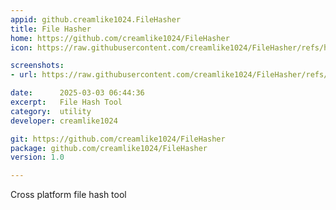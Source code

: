 ```yaml
---
appid: github.creamlike1024.FileHasher
title: File Hasher
home: https://github.com/creamlike1024/FileHasher
icon: https://raw.githubusercontent.com/creamlike1024/FileHasher/refs/heads/main/Icon.png

screenshots:
- url: https://raw.githubusercontent.com/creamlike1024/FileHasher/refs/heads/main/screenshot.png

date:      2025-03-03 06:44:36
excerpt:   File Hash Tool
category:  utility
developer: creamlike1024

git: https://github.com/creamlike1024/FileHasher
package: github.com/creamlike1024/FileHasher
version: 1.0

---
```


Cross platform file hash tool